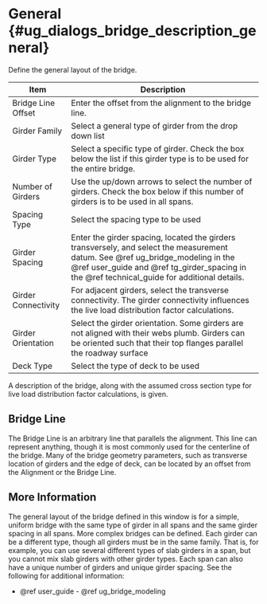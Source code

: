 General {#ug_dialogs_bridge_description_general}
==============================================
Define the general layout of the bridge.

Item | Description 
-----|--------------
Bridge Line Offset | Enter the offset from the alignment to the bridge line. 
Girder Family | Select a general type of girder from the drop down list
Girder Type | Select a specific type of girder. Check the box below the list if this girder type is to be used for the entire bridge.
Number of Girders |  Use the up/down arrows to select the number of girders. Check the box below if this number of girders is to be used in all spans.
Spacing Type | Select the spacing type to be used
Girder Spacing |  Enter the girder spacing, located the girders transversely, and select the measurement datum. See @ref ug_bridge_modeling in the @ref user_guide and @ref tg_girder_spacing in the @ref technical_guide for additional details.
Girder Connectivity | For adjacent girders, select the transverse connectivity. The girder connectivity influences the live load distribution factor calculations.
Girder Orientation | Select the girder orientation. Some girders are not aligned with their webs plumb. Girders can be oriented such that their top flanges parallel the roadway surface
Deck Type | Select the type of deck to be used

A description of the bridge, along with the assumed cross section type for live load distribution factor calculations, is given.

Bridge Line
-----------
The Bridge Line is an arbitrary line that parallels the alignment. This line can represent anything, though it is most commonly used for the centerline of the bridge. Many of the bridge geometry parameters, such as transverse location of girders and the edge of deck, can be located by an offset from the Alignment or the Bridge Line. 

More Information
----------------
The general layout of the bridge defined in this window is for a simple, uniform bridge with the same type of girder in all spans and the same girder spacing in all spans. More complex bridges can be defined. Each girder can be a different type, though all girders must be in the same family. That is, for example, you can use several different types of slab girders in a span, but you cannot mix slab girders with other girder types. Each span can also have a unique number of girders and unique girder spacing. See the following for additional information:

* @ref user_guide - @ref ug_bridge_modeling

